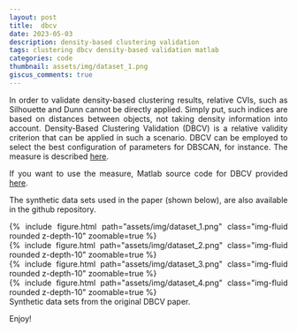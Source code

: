 ```yaml
---
layout: post
title:  dbcv
date: 2023-05-03
description: density-based clustering validation
tags: clustering dbcv density-based validation matlab
categories: code
thumbnail: assets/img/dataset_1.png
giscus_comments: true
---
```


<style>body {text-align: justify}</style>

In order to validate density-based clustering results, relative CVIs, such as Silhouette and Dunn cannot be directly applied. Simply put, such indices are based on distances between objects, not taking density information into account. Density-Based Clustering Validation (DBCV) is a relative validity criterion that can be applied in such a scenario. DBCV can be employed to select the best configuration of parameters for DBSCAN, for instance. The measure is described [here](https://epubs.siam.org/doi/pdf/10.1137/1.9781611973440.96).

If you want to use the measure, Matlab source code for DBCV provided [here](https://github.com/pajaskowiak/dbcv).

The synthetic data sets used in the paper (shown below), are also available in the github repository.

<div class="row mt-3">
    <div class="col-sm mt-3 mt-md-0">
        {% include figure.html path="assets/img/dataset_1.png" class="img-fluid rounded z-depth-10" zoomable=true %}
    </div>
    <div class="col-sm mt-3 mt-md-0">
        {% include figure.html path="assets/img/dataset_2.png" class="img-fluid rounded z-depth-10" zoomable=true %}
    </div>
    <div class="col-sm mt-3 mt-md-0">
        {% include figure.html path="assets/img/dataset_3.png" class="img-fluid rounded z-depth-10" zoomable=true %}
    </div>
    <div class="col-sm mt-3 mt-md-0">
        {% include figure.html path="assets/img/dataset_4.png" class="img-fluid rounded z-depth-10" zoomable=true %}
    </div>
</div>

<div class="caption">
    Synthetic data sets from the original DBCV paper.
</div>

Enjoy!



